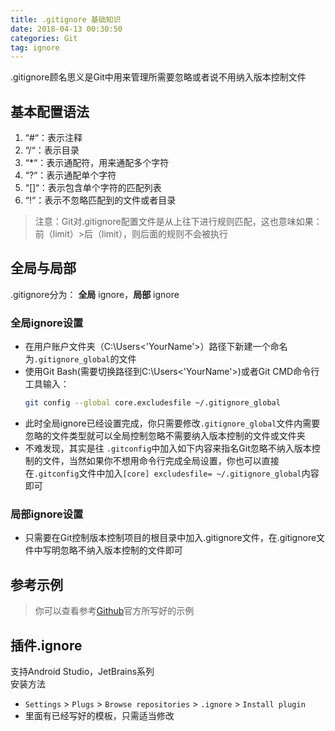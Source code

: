 ```yaml
---
title: .gitignore 基础知识
date: 2018-04-13 00:30:50
categories: Git
tag: ignore
---
```


.gitignore顾名思义是Git中用来管理所需要忽略或者说不用纳入版本控制文件  

## 基本配置语法
1. “#“：表示注释
2. “/“：表示目录
3. “*“：表示通配符，用来通配多个字符
4. “?“：表示通配单个字符
5. “[]“：表示包含单个字符的匹配列表
6. “!“：表示不忽略匹配到的文件或者目录

<!-- more -->

>注意：Git对.gitignore配置文件是从上往下进行规则匹配，这也意味如果：前（limit）>后（limit），则后面的规则不会被执行

## 全局与局部
.gitignore分为： **全局** ignore，**局部** ignore

### 全局ignore设置
* 在用户账户文件夹（C:\Users\<'YourName'>）路径下新建一个命名为`.gitignore_global`的文件
* 使用Git Bash(需要切换路径到C:\Users\<'YourName'>)或者Git CMD命令行工具输入：
    ``` bash
    git config --global core.excludesfile ~/.gitignore_global
    ```
* 此时全局ignore已经设置完成，你只需要修改`.gitignore_global`文件内需要忽略的文件类型就可以全局控制忽略不需要纳入版本控制的文件或文件夹
* 不难发现，其实是往 `.gitconfig`中加入如下内容来指名Git忽略不纳入版本控制的文件，当然如果你不想用命令行完成全局设置，你也可以直接在`.gitconfig`文件中加入`[core] excludesfile= ~/.gitignore_global`内容即可

### 局部ignore设置
* 只需要在Git控制版本控制项目的根目录中加入.gitignore文件，在.gitignore文件中写明忽略不纳入版本控制的文件即可

## 参考示例

>你可以查看参考[Github](https://github.com/github/gitignore)官方所写好的示例

## 插件.ignore
支持Android Studio，JetBrains系列     
安装方法  

* `Settings` > `Plugs` > `Browse repositories` > `.ignore` > `Install plugin`
* 里面有已经写好的模板，只需适当修改